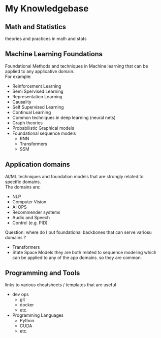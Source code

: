 # My Knowledgebase

## Math and Statistics 
theories and practices in math and stats

## Machine Learning Foundations
Foundational Methods and techniques in Machine learning that can be applied to any applicative domain.  
For example:
- Reinforcement Learning
- Semi Spervised Learning
- Representation Learning
- Causality
- Self Supervised Learning
- Continual Learning
- Common techniques in deep learning (neural nets)
- Graph theories
- Probabilistic Graphical models
- Foundational sequence models
    - RNN
    - Transformers
    - SSM

## Application domains
AI/ML techniques and foundation models that are strongly related to specific domains.  
The domains are:
- NLP
- Computer Vision
- AI OPS
- Recommender systems
- Audio and Speech
- Control (e.g. PID)

Question: where do I put foundational backbones that can serve variosu domains ?
- Transformers
- State Space Models 
they are both related to sequence modeling which can be applied to any of the app domains. so they are common.



## Programming and Tools
links to various cheatsheets / templates that are useful
- dev ops
    - git
    - docker
    - etc.
- Programming Languages
    - Python
    - CUDA
    - etc.




